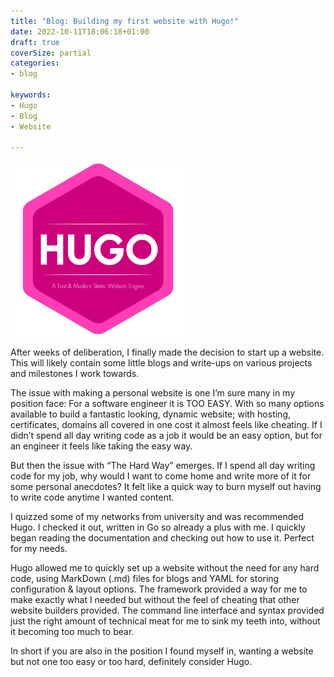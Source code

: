 ```yaml
---
title: "Blog: Building my first website with Hugo!"
date: 2022-10-11T18:06:18+01:00
draft: true
coverSize: partial
categories:
- blog

keywords:
- Hugo
- Blog
- Website

---
```



![Source: GoHugo.io Github](images/29385237.png)


After weeks of deliberation, I finally made the decision to start up a website. This will likely contain some little blogs and write-ups on various projects and milestones I work towards.  

The issue with making a personal website is one I’m sure many in my position face: For a software engineer it is TOO EASY. With so many options available to build a fantastic looking, dynamic website; with hosting, certificates, domains all covered in one cost it almost feels like cheating. If I didn’t spend all day writing code as a job it would be an easy option, but for an engineer it feels like taking the easy way.  

But then the issue with “The Hard Way” emerges. If I spend all day writing code for my job, why would I want to come home and write more of it for some personal anecdotes? It felt like a quick way to burn myself out having to write code anytime I wanted content. 

I quizzed some of my networks from university and was recommended Hugo. I checked it out, written in Go so already a plus with me. I quickly began reading the documentation and checking out how to use it. Perfect for my needs. 

Hugo allowed me to quickly set up a website without the need for any hard code, using MarkDown (.md) files for blogs and YAML for storing configuration & layout options. The framework provided a way for me to make exactly what I needed but without the feel of cheating that other website builders provided. The command line interface and syntax provided just the right amount of technical meat for me to sink my teeth into, without it becoming too much to bear. 

In short if you are also in the position I found myself in, wanting a website but not one too easy or too hard, definitely consider Hugo. 
